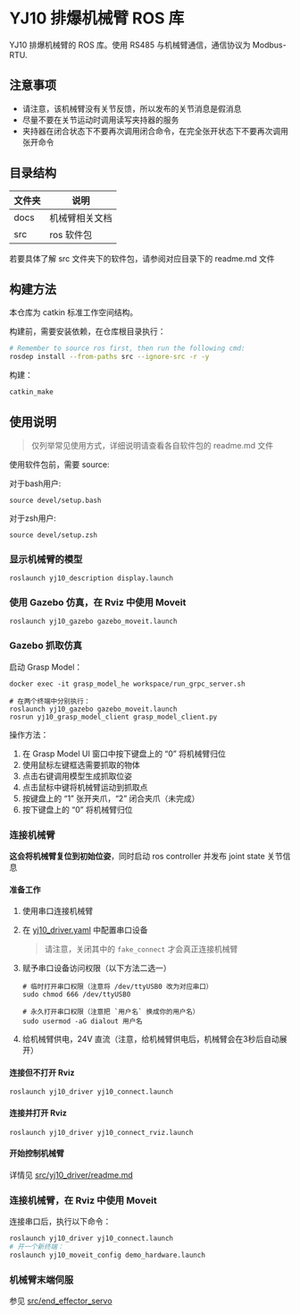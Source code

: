 # YJ10 排爆机械臂 ROS 库

YJ10 排爆机械臂的 ROS 库。使用 RS485 与机械臂通信，通信协议为 Modbus-RTU.

## 注意事项

- 请注意，该机械臂没有关节反馈，所以发布的关节消息是假消息
- 尽量不要在关节运动时调用读写夹持器的服务
- 夹持器在闭合状态下不要再次调用闭合命令，在完全张开状态下不要再次调用张开命令

## 目录结构

| 文件夹 | 说明           |
| ------ | -------------- |
| docs   | 机械臂相关文档 |
| src    | ros 软件包     |

若要具体了解 src 文件夹下的软件包，请参阅对应目录下的 readme.md 文件

## 构建方法

本仓库为 catkin 标准工作空间结构。

构建前，需要安装依赖，在仓库根目录执行：

```bash
# Remember to source ros first, then run the following cmd:
rosdep install --from-paths src --ignore-src -r -y
```

构建：

```bash
catkin_make
```

## 使用说明

> 仅列举常见使用方式，详细说明请查看各自软件包的 readme.md 文件

使用软件包前，需要 source:

对于bash用户:

```shell
source devel/setup.bash
```

对于zsh用户:

```shell
source devel/setup.zsh
```

### 显示机械臂的模型

```shell
roslaunch yj10_description display.launch
```

### 使用 Gazebo 仿真，在 Rviz 中使用 Moveit

```shell
roslaunch yj10_gazebo gazebo_moveit.launch
```

### Gazebo 抓取仿真

启动 Grasp Model：  
```shell
docker exec -it grasp_model_he workspace/run_grpc_server.sh
```

```shell
# 在两个终端中分别执行：
roslaunch yj10_gazebo gazebo_moveit.launch
rosrun yj10_grasp_model_client grasp_model_client.py
```

操作方法：  
1. 在 Grasp Model UI 窗口中按下键盘上的 “0” 将机械臂归位  
2. 使用鼠标左键框选需要抓取的物体  
3. 点击右键调用模型生成抓取位姿  
4. 点击鼠标中键将机械臂运动到抓取点  
5. 按键盘上的 “1” 张开夹爪，“2” 闭合夹爪（未完成）
6. 按下键盘上的 “0” 将机械臂归位  

### 连接机械臂

**这会将机械臂复位到初始位姿**，同时启动 ros controller 并发布 joint state 关节信息

#### 准备工作

1. 使用串口连接机械臂
2. 在 [yj10_driver.yaml](src/yj10_driver/config/yj10_driver.yaml) 中配置串口设备
   
    > 请注意，关闭其中的 `fake_connect` 才会真正连接机械臂
3. 赋予串口设备访问权限（以下方法二选一）

    ```shell
    # 临时打开串口权限（注意将 /dev/ttyUSB0 改为对应串口）
    sudo chmod 666 /dev/ttyUSB0

    # 永久打开串口权限（注意把 `用户名` 换成你的用户名）
    sudo usermod -aG dialout 用户名
    ```

4. 给机械臂供电，24V 直流（注意，给机械臂供电后，机械臂会在3秒后自动展开）

#### 连接但不打开 Rviz

```shell
roslaunch yj10_driver yj10_connect.launch
```

#### 连接并打开 Rviz

```shell
roslaunch yj10_driver yj10_connect_rviz.launch
```

#### 开始控制机械臂

详情见 [src/yj10_driver/readme.md](src/yj10_driver/readme.md)

### 连接机械臂，在 Rviz 中使用 Moveit

连接串口后，执行以下命令：

```bash
roslaunch yj10_driver yj10_connect.launch
# 开一个新终端：
roslaunch yj10_moveit_config demo_hardware.launch
```

### 机械臂末端伺服

参见 [src/end_effector_servo](src/end_effector_servo)
